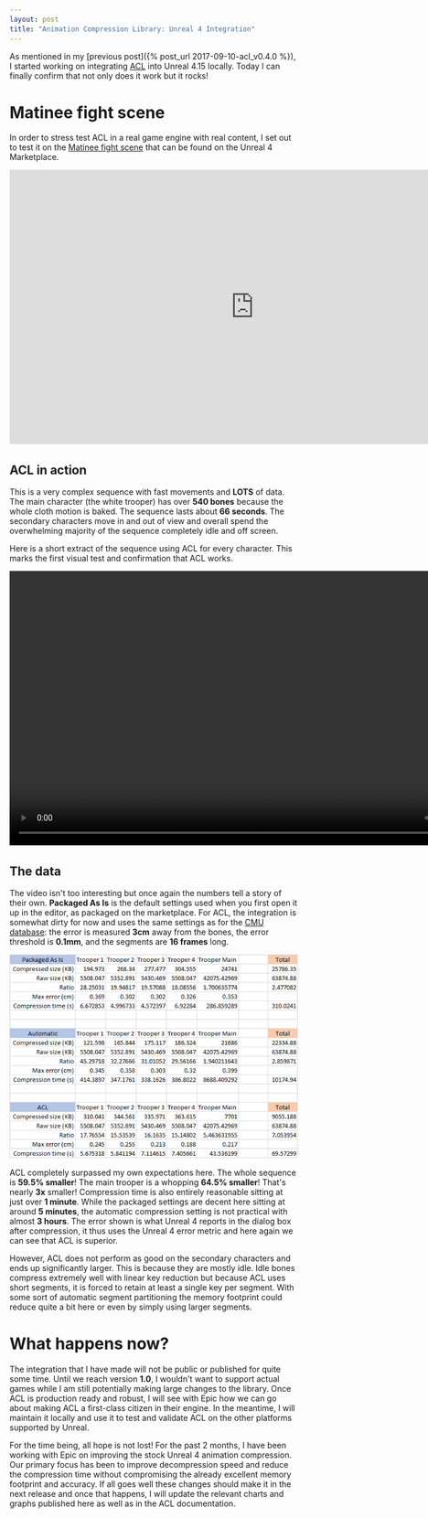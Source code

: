 ```yaml
---
layout: post
title: "Animation Compression Library: Unreal 4 Integration"
---
```

As mentioned in my [previous post]({% post_url 2017-09-10-acl_v0.4.0 %}), I started working on integrating [ACL](https://github.com/nfrechette/acl) into Unreal 4.15 locally. Today I can finally confirm that not only does it work but it rocks!

# Matinee fight scene

In order to stress test ACL in a real game engine with real content, I set out to test it on the [Matinee fight scene](https://www.unrealengine.com/en-US/blog/matinee-fight-scene-released-on-marketplace) that can be found on the Unreal 4 Marketplace.

<iframe width="854" height="480" src="https://www.youtube.com/embed/EO0k92iVMjE" frameborder="0" allowfullscreen></iframe>

## ACL in action

This is a very complex sequence with fast movements and **LOTS** of data. The main character (the white trooper) has over **540 bones** because the whole cloth motion is baked. The sequence lasts about **66 seconds**. The secondary characters move in and out of view and overall spend the overwhelming majority of the sequence completely idle and off screen.

Here is a short extract of the sequence using ACL for every character. This marks the first visual test and confirmation that ACL works.

<video width="854" height="480" controls>
  <source src="/public/acl/matinee_fight_acl_cut.mp4" type="video/mp4">
Your browser does not support this video.
</video>

## The data

The video isn't too interesting but once again the numbers tell a story of their own. **Packaged As Is** is the default settings used when you first open it up in the editor, as packaged on the marketplace. For ACL, the integration is somewhat dirty for now and uses the same settings as for the [CMU database](https://github.com/nfrechette/acl/blob/develop/docs/acl_vs_ue4_vs_unity.md): the error is measured **3cm** away from the bones, the error threshold is **0.1mm**, and the segments are **16 frames** long.

![Matinee fight scene stats](/public/acl/matinee_fight_stats.png)

ACL completely surpassed my own expectations here. The whole sequence is **59.5% smaller**! The main trooper is a whopping **64.5% smaller**! That's nearly **3x** smaller! Compression time is also entirely reasonable sitting at just over **1 minute**. While the packaged settings are decent here sitting at around **5 minutes**, the automatic compression setting is not practical with almost **3 hours**. The error shown is what Unreal 4 reports in the dialog box after compression, it thus uses the Unreal 4 error metric and here again we can see that ACL is superior.

However, ACL does not perform as good on the secondary characters and ends up significantly larger. This is because they are mostly idle. Idle bones compress extremely well with linear key reduction but because ACL uses short segments, it is forced to retain at least a single key per segment. With some sort of automatic segment partitioning the memory footprint could reduce quite a bit here or even by simply using larger segments.

# What happens now?

The integration that I have made will not be public or published for quite some time. Until we reach version **1.0**, I wouldn't want to support actual games while I am still potentially making large changes to the library. Once ACL is production ready and robust, I will see with Epic how we can go about making ACL a first-class citizen in their engine. In the meantime, I will maintain it locally and use it to test and validate ACL on the other platforms supported by Unreal.

For the time being, all hope is not lost! For the past 2 months, I have been working with Epic on improving the stock Unreal 4 animation compression. Our primary focus has been to improve decompression speed and reduce the compression time without compromising the already excellent memory footprint and accuracy. If all goes well these changes should make it in the next release and once that happens, I will update the relevant charts and graphs published here as well as in the ACL documentation.
